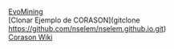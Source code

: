 
[EvoMining](http://148.247.230.39/newevomining/new/evomining_web/index.html)  
[Clonar Ejemplo de CORASON](gitclone https://github.com/nselem/nselem.github.io.git)  
[Corason Wiki](https://github.com/nselem/EvoDivMet/wiki)  
